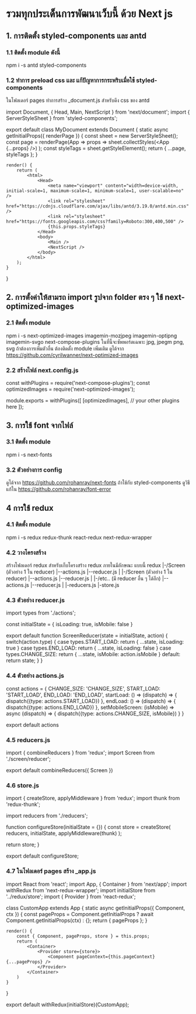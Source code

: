 # รวมทุกประเด็นการพัฒนาเว็บนี้ ด้วย Next js

## 1. การติดตั้ง styled-components และ antd
### 1.1 ติดตั้ง module ดังนี้
npm i -s antd styled-components
### 1.2 ทำการ preload css และ แก้ปัญหาการกระพริบเมื่อใช้ styled-components
ในโฟลเดอร์ pages ทำการสร้าง _document.js สำหรับดึง css ของ antd

import Document, { Head, Main, NextScript } from 'next/document';
import { ServerStyleSheet } from 'styled-components';

export default class MyDocument extends Document {
    static async getInitialProps({ renderPage }) {
        const sheet = new ServerStyleSheet();
        const page = renderPage(App => props =>
          sheet.collectStyles(<App {...props} />)
        );
        const styleTags = sheet.getStyleElement();
        return { ...page, styleTags };
      }

    render() {
        return (
            <html>
                <Head>
                    <meta name="viewport" content="width=device-width, initial-scale=1, maximum-scale=1, minimum-scale=1, user-scalable=no" />
                    <link rel="stylesheet" href="https://cdnjs.cloudflare.com/ajax/libs/antd/3.19.0/antd.min.css" />
                    <link rel="stylesheet" href="https://fonts.googleapis.com/css?family=Roboto:300,400,500" />
                    {this.props.styleTags}
                </Head>
                <body>
                    <Main />
                    <NextScript />
                </body>
            </html>
        );
    }
}

## 2. การตั้งค่าให้สามรถ import รูปจาก folder ตรง ๆ ใช้ next-optimized-images 
### 2.1 ติดตั้ง module
npm i -s next-optimized-images imagemin-mozjpeg imagemin-optipng imagemin-svgo next-compose-plugins
ในที่นี้จะซัพพอร์ตเฉพาะ jpg, jpegm png, svg ถ้าต้องการเพิ่มตัวอื่น ต้องติดตั้ง module เพิ่มเติม ดูได้จาก https://github.com/cyrilwanner/next-optimized-images
### 2.2 สร้างไฟล์ next.config.js
const withPlugins = require('next-compose-plugins');
const optimizedImages = require('next-optimized-images');

module.exports = withPlugins([
  [optimizedImages],
  // your other plugins here
]);

## 3. การใช้ font จากไฟล์ 
### 3.1 ติดตั้ง module
npm i -s next-fonts 

### 3.2 ตัวอย่างการ config
ดูได้จาก https://github.com/rohanray/next-fonts
ถ้าใช้กับ styled-components ดูวิธีแก้ใน https://github.com/rohanray/font-error

## 4 การใช้ redux
### 4.1 ติดตั้ง module
npm i -s redux redux-thunk react-redux next-redux-wrapper
### 4.2 วางโครงสร้าง
สร้างโฟลเดอร์ redux สำหรับเก็บโครงสร้าง redux ภายในมีลักษณะ แบบนี้
redux
|-/Screen (ตัวอย่าง 1 ใน reducer)
|--actions.js
|--reducer.js
|
|-/Screen (ตัวอย่าง 1 ใน reducer)
|--actions.js
|--reducer.js
|
|-/etc.. (มี reducer อื่น ๆ ได้อีก)
|--actions.js
|--reducer.js
|
|-reducers.js
|-store.js

### 4.3 ตัวอย่าง reducer.js
import types from './actions';

const initialState = {
    isLoading: true,
    isMobile: false
}

export default function ScreenReducer(state = initialState, action) {
    switch(action.type) {
        case types.START_LOAD:
            return {
                ...state,
                isLoading: true
            }
        case types.END_LOAD:
            return {
                ...state,
                isLoading: false
            }
        case types.CHANGE_SIZE:
            return {
                ...state,
                isMobile: action.isMobile
            }
        default: 
            return state;
    }
}

### 4.4 ตัวอย่าง actions.js
const actions = {
    CHANGE_SIZE: 'CHANGE_SIZE',
    START_LOAD: 'START_LOAD',
    END_LOAD: 'END_LOAD',
    startLoad: () => (dispatch) => {
        dispatch({type: actions.START_LOAD})
    },
    endLoad: () => (dispatch) => {
        dispatch({type: actions.END_LOAD})
    },
    setMobileScreen: (isMobile) => async (dispatch) => {
        dispatch({type: actions.CHANGE_SIZE, isMobile})
    }
}

export default actions

### 4.5 reducers.js
import { combineReducers } from 'redux';
import Screen from './screen/reducer';

export default combineReducers({
    Screen
})

### 4.6 store.js
import { createStore, applyMiddleware } from 'redux';
import thunk from 'redux-thunk';

import reducers from './reducers';

function configureStore(initialState = {}) {
  const store = createStore(
    reducers,
    initialState,
    applyMiddleware(thunk)
  );

  return store;
}

export default configureStore;

### 4.7 ในโฟลเดอร์ pages สร้าง _app.js
import React from 'react';
import App, { Container } from 'next/app';
import withRedux from 'next-redux-wrapper';
import initialStore from '../redux/store';
import { Provider } from 'react-redux';

class CustomApp extends App {
    static async getInitialProps({ Component, ctx }) {
        const pageProps = Component.getInitialProps ? await Component.getInitialProps(ctx) : {};
        return { pageProps };
    }

    render() {
        const { Component, pageProps, store } = this.props;
        return (
            <Container>
                <Provider store={store}>
                    <Component pageContext={this.pageContext} {...pageProps} />
                </Provider>
            </Container>
        )
    }
}

export default withRedux(initialStore)(CustomApp);